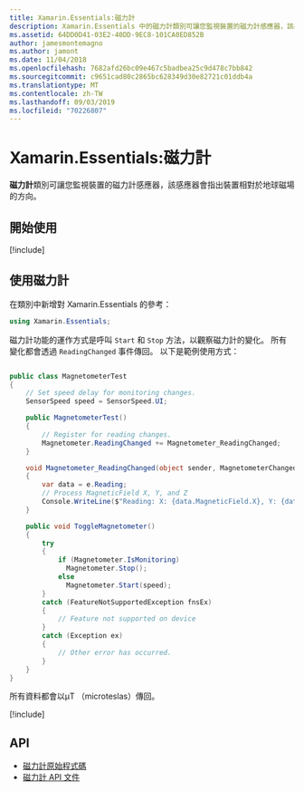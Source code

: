 ```yaml
---
title: Xamarin.Essentials:磁力計
description: Xamarin.Essentials 中的磁力計類別可讓您監視裝置的磁力計感應器，該感應器會指出裝置相對於地球磁場的方向。
ms.assetid: 64DD0D41-03E2-40DD-9EC8-101CA0ED852B
author: jamesmontemagno
ms.author: jamont
ms.date: 11/04/2018
ms.openlocfilehash: 7682afd26bc09e467c5badbea25c9d478c7bb842
ms.sourcegitcommit: c9651cad80c2865bc628349d30e82721c01ddb4a
ms.translationtype: MT
ms.contentlocale: zh-TW
ms.lasthandoff: 09/03/2019
ms.locfileid: "70226807"
---
```

# <a name="xamarinessentials-magnetometer"></a>Xamarin.Essentials:磁力計

**磁力計**類別可讓您監視裝置的磁力計感應器，該感應器會指出裝置相對於地球磁場的方向。

## <a name="get-started"></a>開始使用

[!include[](~/essentials/includes/get-started.md)]

## <a name="using-magnetometer"></a>使用磁力計

在類別中新增對 Xamarin.Essentials 的參考：

```csharp
using Xamarin.Essentials;
```

磁力計功能的運作方式是呼叫 `Start` 和 `Stop` 方法，以觀察磁力計的變化。 所有變化都會透過 `ReadingChanged` 事件傳回。 以下是範例使用方式：

```csharp

public class MagnetometerTest
{
    // Set speed delay for monitoring changes.
    SensorSpeed speed = SensorSpeed.UI;

    public MagnetometerTest()
    {
        // Register for reading changes.
        Magnetometer.ReadingChanged += Magnetometer_ReadingChanged;
    }

    void Magnetometer_ReadingChanged(object sender, MagnetometerChangedEventArgs e)
    {
        var data = e.Reading;
        // Process MagneticField X, Y, and Z
        Console.WriteLine($"Reading: X: {data.MagneticField.X}, Y: {data.MagneticField.Y}, Z: {data.MagneticField.Z}");
    }

    public void ToggleMagnetometer()
    {
        try
        {
            if (Magnetometer.IsMonitoring)
              Magnetometer.Stop();
            else
              Magnetometer.Start(speed);
        }
        catch (FeatureNotSupportedException fnsEx)
        {
            // Feature not supported on device
        }
        catch (Exception ex)
        {
            // Other error has occurred.
        }
    }
}
```

所有資料都會以μT （microteslas）傳回。

[!include[](~/essentials/includes/sensor-speed.md)]

## <a name="api"></a>API

- [磁力計原始程式碼](https://github.com/xamarin/Essentials/tree/master/Xamarin.Essentials/Magnetometer)
- [磁力計 API 文件](xref:Xamarin.Essentials.Magnetometer)
